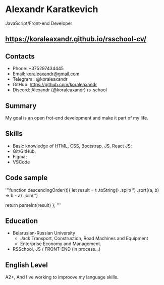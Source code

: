 # Alexandr Karatkevich

JavaScript/Front-end Developer
  
## <https://koraleaxandr.github.io/rsschool-cv/>

## Contacts

* Phone: +375297434445
* Email: koraleaxandr@gmail.com
* Telegram : @koraleaxandr
* GitHub: <https://github.com/koraleaxandr>
* Discord: Alexandr (@koraleaxandr) rs-school

## Summary

My goal is an open frot-end development and make it part of my life.

## Skills

* Basic knowledge of HTML, CSS, Bootstrap, JS, React JS;
* Git/GitHub;
* Figma;
* VSCode

## Code sample

'''function descendingOrder(t){
  let result = t
    .toString()
    .split('')
    .sort((a, b) => b - a)
    .join('')

  return parseInt(result)
};
'''

## Education

* Belarusian-Russian University
  * Jack Transport, Construction, Road Machines and Equipment
  * Enterprise Economy and Management.
* RSSchool, JS / FRONT-END (in process...)

## English Level

A2+, And I've working to improove my language skills.
